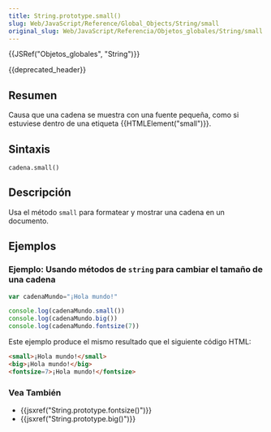 ```yaml
---
title: String.prototype.small()
slug: Web/JavaScript/Reference/Global_Objects/String/small
original_slug: Web/JavaScript/Referencia/Objetos_globales/String/small
---
```


{{JSRef("Objetos_globales", "String")}}

{{deprecated_header}}

## Resumen

Causa que una cadena se muestra con una fuente pequeña, como si estuviese dentro de una etiqueta {{HTMLElement("small")}}.

## Sintaxis

```
cadena.small()
```

## Descripción

Usa el método `small` para formatear y mostrar una cadena en un documento.

## Ejemplos

### Ejemplo: Usando métodos de `string` para cambiar el tamaño de una cadena

```js
var cadenaMundo="¡Hola mundo!"

console.log(cadenaMundo.small())
console.log(cadenaMundo.big())
console.log(cadenaMundo.fontsize(7))
```

Este ejemplo produce el mismo resultado que el siguiente código HTML:

```html
<small>¡Hola mundo!</small>
<big>¡Hola mundo!</big>
<fontsize=7>¡Hola mundo!</fontsize>
```

### Vea También

- {{jsxref("String.prototype.fontsize()")}}
- {{jsxref("String.prototype.big()")}}
